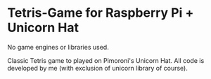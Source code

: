 # Tetris-Game for Raspberry Pi + Unicorn Hat
No game engines or libraries used. 

Classic Tetris game to played on Pimoroni's Unicorn Hat. 
All code is developed by me (with exclusion of unicorn library of course).
